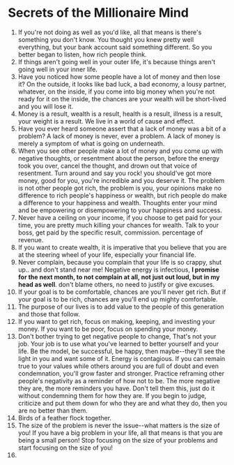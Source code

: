 # Secrets of the Millionaire Mind

1. If you're not doing as well as you'd like, all that means is there's something you don't know. You thought you knew pretty well everything, but your bank account said something different. So you better began to listen, how rich people think.
2. If things aren't going well in your outer life, it's because things aren't going well in your inner life. 
3. Have you noticed how some people have a lot of money and then lose it? On the outside, it looks like bad luck, a bad economy, a lousy partner, whatever, on the inside, if you come into big money when you're not ready for it on the inside, the chances are your wealth will be short-lived and you will lose it.
4. Money is a result, wealth is a result, health is a result, illness is a result, your weight is a result. We live in a world of cause and effect. 
5. Have you ever heard someone assert that a lack of money was a bit of a problem? A lack of money is never, ever a problem. A lack of money is merely a symptom of what is going on underneath.  
6. When you see other people make a lot of money and you come up with negative thoughts, or resentment about the person, before the energy took you over, cancel the thought, and drown out that voice of resentment. Turn around and say you rock! you should've got more money, good for you, you're incredible and you deserve it. The problem is not other people got rich, the problem is you, your opinions make no difference to rich people's happiness or wealth, but rich people do make a difference to your happiness and wealth. Thoughts enter your mind and be empowering or disempowering to your happiness and success. 
7. Never have a ceiling on your income, if you choose to get paid for your time, you are pretty much killing your chances for wealth. Talk to your boss, get paid by the specific result, commission. percentage of revenue. 
8. If you want to create wealth, it is imperative that you believe that you are at the steering wheel of your life, especially your financial life. 
9. Never complain, because you complain that your life is so crappy, shut up.. and don't stand near me! Negative energy is infectious, **I promise for the next month, to not complain at all, not just out loud, but in my head as well**. don't blame others, no need to justify or give excuses. 
10. If your goal is to be comfortable, chances are you'll never get rich. But if your goal is to be rich, chances are you'll end up mighty comfortable.
11. The purpose of our lives is to add value to the people of this generation and those that follow.
12. If you want to get rich, focus on making, keeping, and investing your money. If you want to be poor, focus on spending your money.
13. Don't bother trying to get negative people to change, That's not your job. Your job is to use what you've learned to better yourself and your life. Be the model, be successful, be happy, then maybe--they'll see the light in you and want some of it. Energy is contagious. If you can remain true to your values while others around you are full of doubt and even condemnation, you'll grow faster and stronger. Practice reframing other people's negativity as a reminder of how not to be. The more negative they are, the more reminders you have. Don't tell them this, just do it without condemning them for how they are. If you begin to judge, criticize and put them down for who they are and what they do, then you are no better than them.
14. Birds of a feather flock together.
15. The size of the problem is never the issue--what matters is the size of you! If you have a big problem in your life, all that means is that you are being a small person! Stop focusing on the size of your problems and start focusing on the size of you!
16. 
